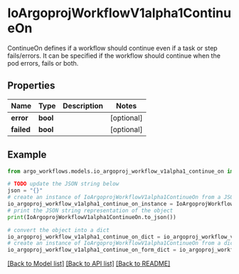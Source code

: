 # IoArgoprojWorkflowV1alpha1ContinueOn

ContinueOn defines if a workflow should continue even if a task or step fails/errors. It can be specified if the workflow should continue when the pod errors, fails or both.

## Properties

Name | Type | Description | Notes
------------ | ------------- | ------------- | -------------
**error** | **bool** |  | [optional] 
**failed** | **bool** |  | [optional] 

## Example

```python
from argo_workflows.models.io_argoproj_workflow_v1alpha1_continue_on import IoArgoprojWorkflowV1alpha1ContinueOn

# TODO update the JSON string below
json = "{}"
# create an instance of IoArgoprojWorkflowV1alpha1ContinueOn from a JSON string
io_argoproj_workflow_v1alpha1_continue_on_instance = IoArgoprojWorkflowV1alpha1ContinueOn.from_json(json)
# print the JSON string representation of the object
print(IoArgoprojWorkflowV1alpha1ContinueOn.to_json())

# convert the object into a dict
io_argoproj_workflow_v1alpha1_continue_on_dict = io_argoproj_workflow_v1alpha1_continue_on_instance.to_dict()
# create an instance of IoArgoprojWorkflowV1alpha1ContinueOn from a dict
io_argoproj_workflow_v1alpha1_continue_on_form_dict = io_argoproj_workflow_v1alpha1_continue_on.from_dict(io_argoproj_workflow_v1alpha1_continue_on_dict)
```
[[Back to Model list]](../README.md#documentation-for-models) [[Back to API list]](../README.md#documentation-for-api-endpoints) [[Back to README]](../README.md)


